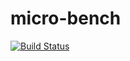 # micro-bench

[![Build Status](https://github.com/tmatos/micro-bench/actions/workflows/make.yml/badge.svg)](https://github.com/tmatos/micro-bench/actions)
